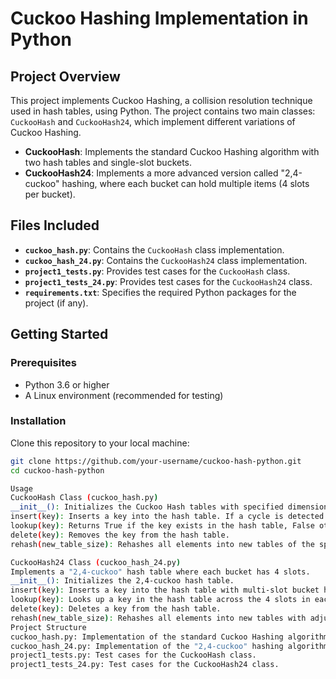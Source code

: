 # Cuckoo Hashing Implementation in Python

## Project Overview

This project implements Cuckoo Hashing, a collision resolution technique used in hash tables, using Python. The project contains two main classes: `CuckooHash` and `CuckooHash24`, which implement different variations of Cuckoo Hashing.

- **CuckooHash**: Implements the standard Cuckoo Hashing algorithm with two hash tables and single-slot buckets.
- **CuckooHash24**: Implements a more advanced version called "2,4-cuckoo" hashing, where each bucket can hold multiple items (4 slots per bucket).

## Files Included

- **`cuckoo_hash.py`**: Contains the `CuckooHash` class implementation.
- **`cuckoo_hash_24.py`**: Contains the `CuckooHash24` class implementation.
- **`project1_tests.py`**: Provides test cases for the `CuckooHash` class.
- **`project1_tests_24.py`**: Provides test cases for the `CuckooHash24` class.
- **`requirements.txt`**: Specifies the required Python packages for the project (if any).

## Getting Started

### Prerequisites

- Python 3.6 or higher
- A Linux environment (recommended for testing)

### Installation
Clone this repository to your local machine:

   ```bash
   git clone https://github.com/your-username/cuckoo-hash-python.git
   cd cuckoo-hash-python

Usage
CuckooHash Class (cuckoo_hash.py)
__init__(): Initializes the Cuckoo Hash tables with specified dimensions and fills both tables with None entries.
insert(key): Inserts a key into the hash table. If a cycle is detected during insertion, the method returns False; otherwise, it returns True.
lookup(key): Returns True if the key exists in the hash table, False otherwise.
delete(key): Removes the key from the hash table.
rehash(new_table_size): Rehashes all elements into new tables of the specified size.

CuckooHash24 Class (cuckoo_hash_24.py)
Implements a "2,4-cuckoo" hash table where each bucket has 4 slots.
__init__(): Initializes the 2,4-cuckoo hash table.
insert(key): Inserts a key into the hash table with multi-slot bucket handling.
lookup(key): Looks up a key in the hash table across the 4 slots in each relevant bucket.
delete(key): Deletes a key from the hash table.
rehash(new_table_size): Rehashes all elements into new tables with adjusted bucket sizes.
Project Structure
cuckoo_hash.py: Implementation of the standard Cuckoo Hashing algorithm.
cuckoo_hash_24.py: Implementation of the "2,4-cuckoo" hashing algorithm.
project1_tests.py: Test cases for the CuckooHash class.
project1_tests_24.py: Test cases for the CuckooHash24 class.

